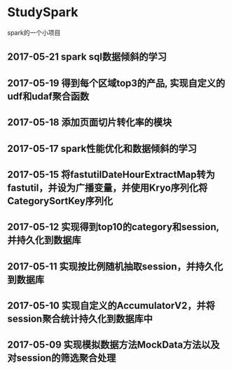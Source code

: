 # StudySpark
spark的一个小项目

## 2017-05-21 spark sql数据倾斜的学习

## 2017-05-19 得到每个区域top3的产品, 实现自定义的udf和udaf聚合函数

## 2017-05-18 添加页面切片转化率的模块

## 2017-05-17 spark性能优化和数据倾斜的学习

## 2017-05-15 将fastutilDateHourExtractMap转为fastutil，并设为广播变量，并使用Kryo序列化将CategorySortKey序列化

## 2017-05-12 实现得到top10的category和session, 并持久化到数据库

## 2017-05-11 实现按比例随机抽取session，并持久化到数据库

## 2017-05-10 实现自定义的AccumulatorV2，并将session聚合统计持久化到数据库中

## 2017-05-09 实现模拟数据方法MockData方法以及对session的筛选聚合处理
